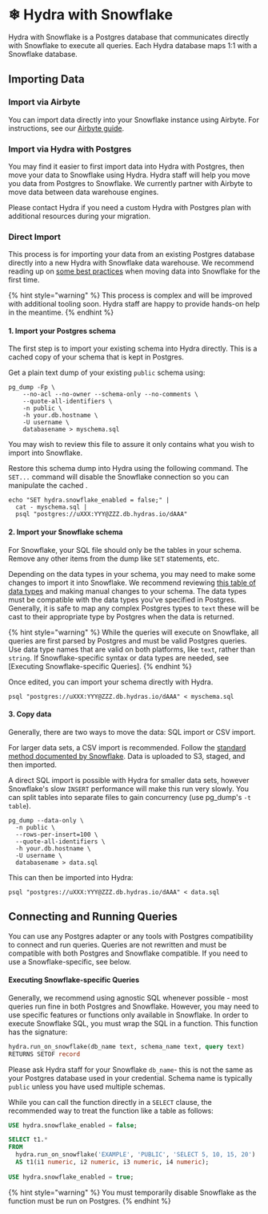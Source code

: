 # ❄ Hydra with Snowflake

Hydra with Snowflake is a Postgres database that communicates directly with Snowflake to execute all queries. Each Hydra database maps 1:1 with a Snowflake database.&#x20;

## Importing Data

### Import via Airbyte

You can import data directly into your Snowflake instance using Airbyte. For instructions, see our [Airbyte guide](../tools/airbyte.md).

### Import via Hydra with Postgres

You may find it easier to first import data into Hydra with Postgres, then move your data to Snowflake using Hydra. Hydra staff will help you move you data from Postgres to Snowflake. We currently partner with Airbyte to move data between data warehouse engines.&#x20;

Please contact Hydra if you need a custom Hydra with Postgres plan with additional resources during your migration.

### Direct Import

This process is for importing your data from an existing Postgres database directly into a new Hydra with Snowflake data warehouse. We recommend reading up on [some best practices](https://hevodata.com/blog/snowflake-etl-best-practices-cloud-data-warehouse/) when moving data into Snowflake for the first time.

{% hint style="warning" %}
This process is complex and will be improved with additional tooling soon. Hydra staff are happy to provide hands-on help in the meantime.
{% endhint %}

#### **1. Import your Postgres schema**

The first step is to import your existing schema into Hydra directly. This is a cached copy of your schema that is kept in Postgres.&#x20;

Get a plain text dump of your existing `public` schema using:

```shell
pg_dump -Fp \
    --no-acl --no-owner --schema-only --no-comments \
    --quote-all-identifiers \
    -n public \
    -h your.db.hostname \
    -U username \
    databasename > myschema.sql
```

You may wish to review this file to assure it only contains what you wish to import into Snowflake.

Restore this schema dump into Hydra using the following command. The `SET...` command will  disable the Snowflake connection so you can manipulate the cached .

```
echo "SET hydra.snowflake_enabled = false;" |
  cat - myschema.sql |
  psql "postgres://uXXX:YYY@ZZZ.db.hydras.io/dAAA"
```

#### **2. Import your Snowflake schema**

For Snowflake, your SQL file should only be the tables in your schema. Remove any other items from the dump like `SET` statements, etc.

Depending on the data types in your schema, you may need to make some changes to import it into Snowflake. We recommend reviewing [this table of data types](https://hevodata.com/blog/postgresql-to-snowflake-etl/#data-type-conversion) and making manual changes to your schema. The data types must be compatible with the data types you've specified in Postgres. Generally, it is safe to map any complex Postgres types to `text` these will be cast to their appropriate type by Postgres when the data is returned.&#x20;

{% hint style="warning" %}
While the queries will execute on Snowflake, all queries are first parsed by Postgres and must be valid Postgres queries. Use data type names that are valid on both platforms, like `text`, rather than `string`. If Snowflake-specific syntax or data types are needed, see \[Executing Snowflake-specific Queries].
{% endhint %}

Once edited, you can import your schema directly with Hydra.

```
psql "postgres://uXXX:YYY@ZZZ.db.hydras.io/dAAA" < myschema.sql
```

#### **3. Copy data**

Generally, there are two ways to move the data: SQL import or CSV import.&#x20;

For larger data sets, a CSV import is recommended. Follow the [standard method documented by Snowflake](https://community.snowflake.com/s/article/PostgreSQL-to-Snowflake-ETL-Steps-to-Migrate-Data). Data is uploaded to S3, staged, and then imported.

A direct SQL import is possible with Hydra for smaller data sets, however Snowflake's slow `INSERT` performance will make this run very slowly. You can split tables into separate files to gain concurrency (use pg\_dump's `-t table`).

```
pg_dump --data-only \
  -n public \
  --rows-per-insert=100 \
  --quote-all-identifiers \
  -h your.db.hostname \
  -U username \
  databasename > data.sql
```

This can then be imported into Hydra:

```
psql "postgres://uXXX:YYY@ZZZ.db.hydras.io/dAAA" < data.sql
```

## Connecting and Running Queries

You can use any Postgres adapter or any tools with Postgres compatibility to connect and run queries. Queries are not rewritten and must be compatible with both Postgres and Snowflake compatible. If you need to use a Snowflake-specific, see below.

#### Executing Snowflake-specific Queries

Generally, we recommend using agnostic SQL whenever possible - most queries run fine in both Postgres and Snowflake. However, you may need to use specific features or functions only available in Snowflake. In order to execute Snowflake SQL, you must wrap the SQL in a function. This function has the signature:

```sql
hydra.run_on_snowflake(db_name text, schema_name text, query text)
RETURNS SETOF record
```

Please ask Hydra staff for your Snowflake `db_name`- this is not the same as your Postgres database used in your credential. Schema name is typically `public` unless you have used multiple schemas.

While you can call the function directly in a `SELECT` clause, the recommended way to treat the function like a table as follows:

```sql
USE hydra.snowflake_enabled = false;

SELECT t1.*
FROM
  hydra.run_on_snowflake('EXAMPLE', 'PUBLIC', 'SELECT 5, 10, 15, 20')
  AS t1(i1 numeric, i2 numeric, i3 numeric, i4 numeric);
  
USE hydra.snowflake_enabled = true;
```

{% hint style="warning" %}
You must temporarily disable Snowflake as the function must be run on Postgres.
{% endhint %}
